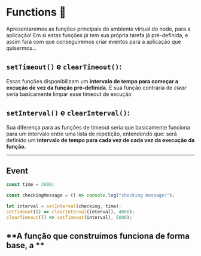# Functions 🦾

Apresentaremos as funções principais do ambiente virtual do node, para a aplicação! Em si estas funções já tem sua própria tarefa já pré-definida, e assim fará com que conseguiremos criar eventos para a aplicação que quisermos...


## `setTimeout()` e `clearTimeout()`:

Essas funções disponibilizam um **intervalo de tempo para começar a excução de vez da função pré-definida.** E sua função contrária de *clear* seria basicamente limpar esse timeout de excução

## `setInterval()` e `clearInterval()`:

Sua diferença para as funções de timeout seria que basicamente funciona para um intervalo entre uma lista de repetição, entendendo que: será definido um **intervalo de tempo para cada vez de cada vez da execução da função.**

---
## Event

```jsx
const time = 3000;

const checkingMessage = () => console.log("checking message!");

let interval = setInterval(checking, time);
setTimeout(() => clearInterval(interval), 4000);
clearTimeout(() => setTimeout(interval), 5000);
```

**A função que construímos funciona de forma base, a **
---